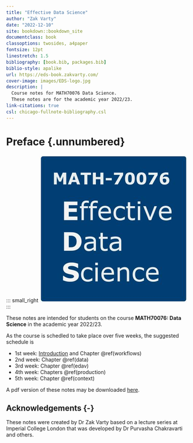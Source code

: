 ```yaml
---
title: "Effective Data Science"
author: "Zak Varty"
date: "2022-12-10"
site: bookdown::bookdown_site
documentclass: book
classoptions: twosides, a4paper
fontsize: 12pt
linestretch: 1.5
bibliography: [book.bib, packages.bib]
biblio-style: apalike
url: https://eds-book.zakvarty.com/
cover-image: images/EDS-logo.jpg
description: |
  Course notes for MATH70076 Data Science.
  These notes are for the academic year 2022/23.
link-citations: true
csl: chicago-fullnote-bibliography.csl
---
```


# Preface {.unnumbered}

::: small_right
<img src="EDS-logo.jpg" alt="Logo"/>
:::

These notes are intended for students on the course **MATH70076: Data Science** in the academic year 2022/23.

As the course is schedled to take place over five weeks, the suggested schedule is

-   1st week: [Introduction](./intro.html) and Chapter \@ref(workflows)
-   2nd week: Chapter \@ref(data)
-   3rd week: Chapter \@ref(edav)
-   4th week: Chapters \@ref(production)
-   5th week: Chapter \@ref(context)

A pdf version of these notes may be downloaded [here](./data_science_notes.pdf).

## Acknowledgements {-}

These notes were created by Dr Zak Varty based on a lecture series at Imperial College London that was developed by Dr Purvasha Chakravarti and others.




